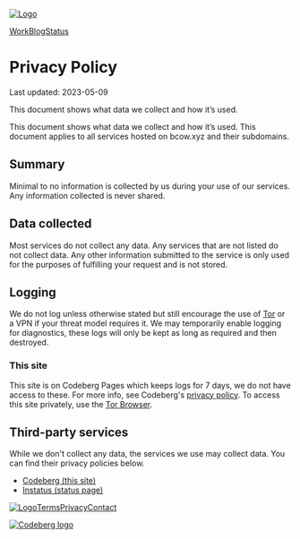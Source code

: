 [![Logo](/img/logo.svg)](https://bcow.xyz/)

[Work](https://bcow.xyz/work/)[Blog](https://bcow.xyz/posts/)[Status](https://bcow.instatus.com/)

Privacy Policy
==============

Last updated: 2023-05-09

This document shows what data we collect and how it’s used.

This document shows what data we collect and how it’s used. This document applies to all services hosted on bcow.xyz and their subdomains.

Summary
-------

Minimal to no information is collected by us during your use of our services. Any information collected is never shared.

Data collected
--------------

Most services do not collect any data. Any services that are not listed do not collect data. Any other information submitted to the service is only used for the purposes of fulfilling your request and is not stored.

Logging
-------

We do not log unless otherwise stated but still encourage the use of [Tor](https://torproject.org/) or a VPN if your threat model requires it. We may temporarily enable logging for diagnostics, these logs will only be kept as long as required and then destroyed.

### This site

This site is on Codeberg Pages which keeps logs for 7 days, we do not have access to these. For more info, see Codeberg's [privacy policy](https://codeberg.org/codeberg/org/src/branch/main/PrivacyPolicy.md). To access this site privately, use the [Tor Browser](https://torproject.org/).

Third-party services
--------------------

While we don't collect any data, the services we use may collect data. You can find their privacy policies below.

* [Codeberg (this site)](https://codeberg.org/codeberg/org/src/branch/main/PrivacyPolicy.md)
* [Instatus (status page)](https://instatus.com/policies/privacy)

  

 [![Logo](/img/logo.svg)](https://bcow.xyz/)[Terms](https://bcow.xyz/legal/terms/)[Privacy](https://bcow.xyz/legal/privacy/)[Contact](https://bcow.xyz/contact/)

[![Codeberg logo](/img/codeberg.svg)](https://codeberg.org/video-prize-ranch)